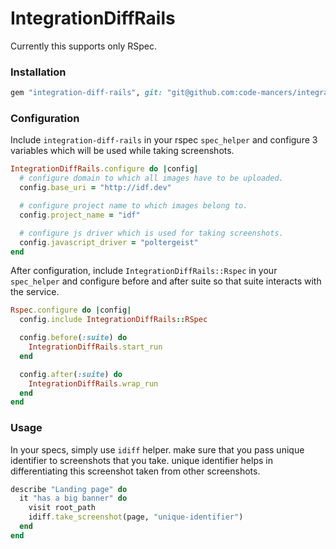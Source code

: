 # IntegrationDiffRails

Currently this supports only RSpec.

### Installation

```rb
gem "integration-diff-rails", git: "git@github.com:code-mancers/integration-diff-rails"
```

### Configuration

Include `integration-diff-rails` in your rspec `spec_helper` and configure 3 variables
which will be used while taking screenshots.

```rb
IntegrationDiffRails.configure do |config|
  # configure domain to which all images have to be uploaded.
  config.base_uri = "http://idf.dev"

  # configure project name to which images belong to.
  config.project_name = "idf"

  # configure js driver which is used for taking screenshots.
  config.javascript_driver = "poltergeist"
end
```

After configuration, include `IntegrationDiffRails::Rspec` in your `spec_helper` and
configure before and after suite so that suite interacts with the service.


```rb
Rspec.configure do |config|
  config.include IntegrationDiffRails::RSpec

  config.before(:suite) do
    IntegrationDiffRails.start_run
  end

  config.after(:suite) do
    IntegrationDiffRails.wrap_run
  end
end
```

### Usage

In your specs, simply use `idiff` helper. make sure that you pass unique identifier
to screenshots that you take. unique identifier helps in differentiating this
screenshot taken from other screenshots.


```rb
describe "Landing page" do
  it "has a big banner" do
    visit root_path
    idiff.take_screenshot(page, "unique-identifier")
  end
end
```
